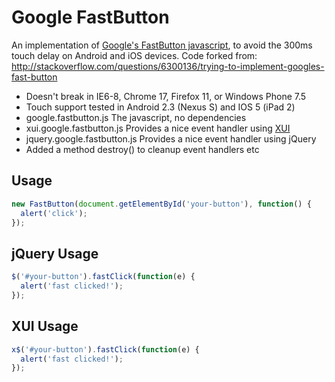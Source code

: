 # Google FastButton

An implementation of [Google's FastButton javascript](http://code.google.com/mobile/articles/fast_buttons.html), to avoid the 300ms touch delay on Android and iOS devices.  Code forked from: http://stackoverflow.com/questions/6300136/trying-to-implement-googles-fast-button

- Doesn't break in IE6-8, Chrome 17, Firefox 11, or Windows Phone 7.5
- Touch support tested in Android 2.3 (Nexus S) and IOS 5 (iPad 2)
- google.fastbutton.js The javascript, no dependencies
- xui.google.fastbutton.js Provides a nice event handler using [XUI](http://xuijs.com/)
- jquery.google.fastbutton.js Provides a nice event handler using jQuery
- Added a method destroy() to cleanup event handlers etc

## Usage
``` js
new FastButton(document.getElementById('your-button'), function() {
  alert('click');
});
````
## jQuery Usage

``` js
$('#your-button').fastClick(function(e) {
  alert('fast clicked!');
});
```

## XUI Usage

``` js
x$('#your-button').fastClick(function(e) {
  alert('fast clicked!');
});
```
